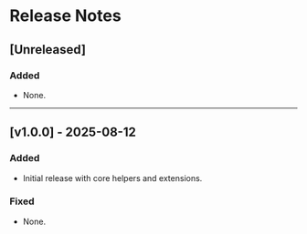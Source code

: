 # Release Notes

## [Unreleased]

### Added
- None.

---

## [v1.0.0] - 2025-08-12

### Added
- Initial release with core helpers and extensions.

### Fixed
- None.